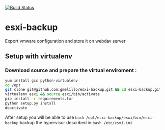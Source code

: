 [![Build Status](https://travis-ci.org/gmelillo/esxi-backup.svg?branch=master)](https://travis-ci.org/gmelillo/esxi-backup)

# esxi-backup
Export vmware configuration and store it on webdav server


## Setup with virtualenv

### Download source and prepare the virtual enviroment :

```bash
yum install gcc python-virtualenv
cd /opt
git clone git@github.com:gmelillo/esxi-backup.git && cd esxi-backup.git
virtualenv esxi && source esxi/bin/activate
pip install -r requirements.txr
python setup.py install
deactivate
```

After setup you will be able to use ```bash /opt/esxi-backup/esxi/bin/esxi-backup``` backup the hypervisor described in ```bash /etc/esxi.ini```
